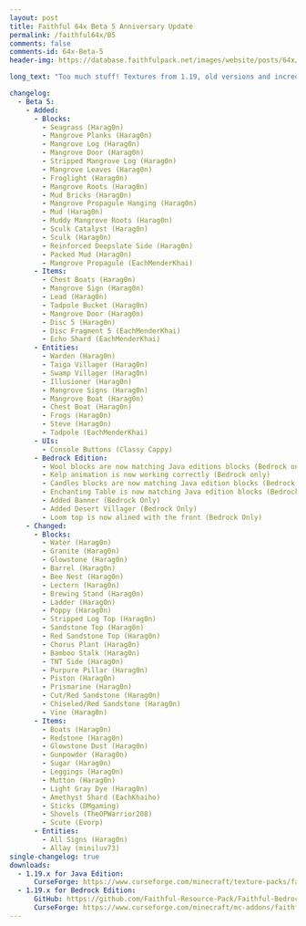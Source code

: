```yaml
---
layout: post
title: Faithful 64x Beta 5 Anniversary Update
permalink: /faithful64x/B5
comments: false
comments-id: 64x-Beta-5
header-img: https://database.faithfulpack.net/images/website/posts/64x/F64x_Anniversary_promote.jpg

long_text: "Too much stuff! Textures from 1.19, old versions and incredible changes! From seagrass, to mangrove without forgetting the sculk blocks, you are bound to find what you want. Important updates such as bamboo, granite, ladder and many others that were present at the very beginning of the pack."

changelog:
  - Beta 5:
    - Added:
      - Blocks:
        - Seagrass (Harag0n)
        - Mangrove Planks (Harag0n)
        - Mangrove Log (Harag0n)
        - Mangrove Door (Harag0n)
        - Stripped Mangrove Log (Harag0n)
        - Mangrove Leaves (Harag0n)
        - Froglight (Harag0n)
        - Mangrove Roots (Harag0n)
        - Mud Bricks (Harag0n)
        - Mangrove Propagule Hanging (Harag0n)
        - Mud (Harag0n)
        - Muddy Mangrove Roots (Harag0n)
        - Sculk Catalyst (Harag0n)
        - Sculk (Harag0n)
        - Reinforced Deepslate Side (Harag0n)
        - Packed Mud (Harag0n)
        - Mangrove Propagule (EachMenderKhai)
      - Items:
        - Chest Boats (Harag0n)
        - Mangrove Sign (Harag0n)
        - Lead (Harag0n)
        - Tadpole Bucket (Harag0n)
        - Mangrove Door (Harag0n)
        - Disc 5 (Harag0n)
        - Disc Fragment 5 (EachMenderKhai)
        - Echo Shard (EachMenderKhai)
      - Entities:
        - Warden (Harag0n)
        - Taiga Villager (Harag0n)
        - Swamp Villager (Harag0n)
        - Illusioner (Harag0n)
        - Mangrove Signs (Harag0n)
        - Mangrove Boat (Harag0n)
        - Chest Boat (Harag0n)
        - Frogs (Harag0n)
        - Steve (Harag0n)
        - Tadpole (EachMenderKhai)
      - UIs:
        - Console Buttons (Classy Cappy)
      - Bedrock Edition:
        - Wool blocks are now matching Java editions blocks (Bedrock only)
        - Kelp animation is now working correctly (Bedrock only)
        - Candles blocks are now matching Java edition blocks (Bedrock only)
        - Enchanting Table is now matching Java edition blocks (Bedrock only)
        - Added Banner (Bedrock Only)
        - Added Desert Villager (Bedrock Only)
        - Loom top is now alined with the front (Bedrock Only)
    - Changed:
      - Blocks:
        - Water (Harag0n)
        - Granite (Harag0n)
        - Glowstone (Harag0n)
        - Barrel (Harag0n)
        - Bee Nest (Harag0n)
        - Lectern (Harag0n)
        - Brewing Stand (Harag0n)
        - Ladder (Harag0n)
        - Poppy (Harag0n)
        - Stripped Log Top (Harag0n)
        - Sandstone Top (Harag0n)
        - Red Sandstone Top (Harag0n)
        - Chorus Plant (Harag0n)
        - Bamboo Stalk (Harag0n)
        - TNT Side (Harag0n)
        - Purpure Pillar (Harag0n)
        - Piston (Harag0n)
        - Prismarine (Harag0n)
        - Cut/Red Sandstone (Harag0n)
        - Chiseled/Red Sandstone (Harag0n)
        - Vine (Harag0n)
      - Items:
        - Boats (Harag0n)
        - Redstone (Harag0n)
        - Glowstone Dust (Harag0n)
        - Gunpowder (Harag0n)
        - Sugar (Harag0n)
        - Leggings (Harag0n)
        - Mutton (Harag0n)
        - Light Gray Dye (Harag0n)
        - Amethyst Shard (EachKhaiho)
        - Sticks (DMgaming)
        - Shovels (TheOPWarrior208)
        - Scute (Evorp)
      - Entities:
        - All Signs (Harag0n)
        - Allay (miniluv73)
single-changelog: true
downloads:
  - 1.19.x for Java Edition:
      CurseForge: https://www.curseforge.com/minecraft/texture-packs/faithful-64x/files/3860054
  - 1.19.x for Bedrock Edition:
      GitHub: https://github.com/Faithful-Resource-Pack/Faithful-Bedrock-64x/releases/download/beta-5/Faithful.64x.mcpack
      CurseForge: https://www.curseforge.com/minecraft/mc-addons/faithful-64x-bedrock/files/3860065
---
```

